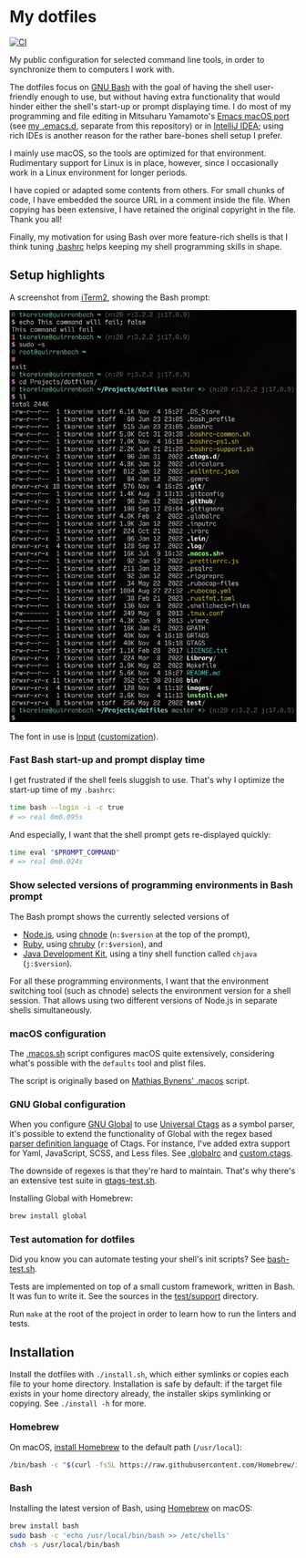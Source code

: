 # My dotfiles

[![CI](https://github.com/tkareine/dotfiles/workflows/CI/badge.svg)][dotfiles-CI]

My public configuration for selected command line tools, in order to
synchronize them to computers I work with.

The dotfiles focus on [GNU Bash] with the goal of having the shell
user-friendly enough to use, but without having extra functionality that
would hinder either the shell's start-up or prompt displaying time. I do
most of my programming and file editing in Mitsuharu Yamamoto's [Emacs
macOS port] (see [my .emacs.d], separate from this repository) or in
[IntelliJ IDEA]; using rich IDEs is another reason for the rather
bare-bones shell setup I prefer.

I mainly use macOS, so the tools are optimized for that
environment. Rudimentary support for Linux is in place, however, since I
occasionally work in a Linux environment for longer periods.

I have copied or adapted some contents from others. For small chunks of
code, I have embedded the source URL in a comment inside the file. When
copying has been extensive, I have retained the original copyright in
the file. Thank you all!

Finally, my motivation for using Bash over more feature-rich shells is
that I think tuning [.bashrc](.bashrc) helps keeping my shell
programming skills in shape.

## Setup highlights

A screenshot from [iTerm2], showing the Bash prompt:

<img src="https://github.com/tkareine/dotfiles/raw/master/images/bash-prompt-showcase-iterm2.png" title="Bash prompt showcase in iTerm2" alt="Bash prompt showcase in iTerm2" width="616">

The font in use is [Input][Input font]
([customization](https://input.djr.com/download/?customize&fontSelection=fourStyleFamily&regular=InputMonoNarrow-Regular&italic=InputMonoNarrow-Italic&bold=InputMonoNarrow-Bold&boldItalic=InputMonoNarrow-BoldItalic&a=ss&g=ss&i=serifs_round&l=serifs_round&zero=0&asterisk=height&braces=straight&preset=default&line-height=1.1)).

### Fast Bash start-up and prompt display time

I get frustrated if the shell feels sluggish to use. That's why I
optimize the start-up time of my `.bashrc`:

``` bash
time bash --login -i -c true
# => real 0m0.095s
```

And especially, I want that the shell prompt gets re-displayed quickly:

``` bash
time eval "$PROMPT_COMMAND"
# => real 0m0.024s
```

### Show selected versions of programming environments in Bash prompt

The Bash prompt shows the currently selected versions of

* [Node.js], using [chnode] (`n:$version` at the top of the prompt),
* [Ruby], using [chruby] (`r:$version`), and
* [Java Development Kit], using a tiny shell function called `chjava`
  (`j:$version`).

For all these programming environments, I want that the environment
switching tool (such as chnode) selects the environment version for a
shell session. That allows using two different versions of Node.js in
separate shells simultaneously.

### macOS configuration

The [.macos.sh](.macos.sh) script configures macOS quite extensively,
considering what's possible with the `defaults` tool and plist files.

The script is originally based on [Mathias Bynens' .macos] script.

### GNU Global configuration

When you configure [GNU Global] to use [Universal Ctags] as a symbol
parser, it's possible to extend the functionality of Global with the
regex based [parser definition language][universal-ctags-optlib] of
Ctags. For instance, I've added extra support for Yaml, JavaScript,
SCSS, and Less files. See [.globalrc](.globalrc) and
[custom.ctags](.ctags.d/custom.ctags).

The downside of regexes is that they're hard to maintain. That's why
there's an extensive test suite in [gtags-test.sh](test/gtags-test.sh).

Installing Global with Homebrew:

``` bash
brew install global
```

### Test automation for dotfiles

Did you know you can automate testing your shell's init scripts? See
[bash-test.sh](test/bash-test.sh).

Tests are implemented on top of a small custom framework, written in
Bash. It was fun to write it. See the sources in the
[test/support](test/support/) directory.

Run `make` at the root of the project in order to learn how to run the
linters and tests.

## Installation

Install the dotfiles with `./install.sh`, which either symlinks or
copies each file to your home directory. Installation is safe by
default: if the target file exists in your home directory already, the
installer skips symlinking or copying. See `./install -h` for more.

### Homebrew

On macOS, [install Homebrew][Homebrew install] to the default path
(`/usr/local`):

``` bash
/bin/bash -c "$(curl -fsSL https://raw.githubusercontent.com/Homebrew/install/HEAD/install.sh)"
```

### Bash

Installing the latest version of Bash, using [Homebrew] on macOS:

``` bash
brew install bash
sudo bash -c 'echo /usr/local/bin/bash >> /etc/shells'
chsh -s /usr/local/bin/bash
```

[Emacs macOS port]: https://bitbucket.org/mituharu/emacs-mac/src/master/
[GNU Bash]: https://www.gnu.org/software/bash/
[GNU Global]: https://www.gnu.org/software/global/
[Homebrew install]: https://docs.brew.sh/Installation
[Homebrew]: https://brew.sh/
[Input font]: https://input.djr.com/
[IntelliJ IDEA]: https://www.jetbrains.com/idea/
[Java Development Kit]: https://openjdk.java.net/
[Mathias Bynens' .macos]: https://github.com/mathiasbynens/dotfiles/blob/master/.macos
[Node.js]: https://nodejs.org/en/
[Ruby]: https://www.ruby-lang.org/
[Universal Ctags]: https://docs.ctags.io/en/latest/
[chnode]: https://github.com/tkareine/chnode
[chruby]: https://github.com/postmodern/chruby
[dotfiles-CI]: https://github.com/tkareine/dotfiles/actions?workflow=CI
[iTerm2]: https://www.iterm2.com/
[my .emacs.d]: https://github.com/tkareine/emacs.d
[universal-ctags-optlib]: https://docs.ctags.io/en/latest/man/ctags-optlib.7.html
